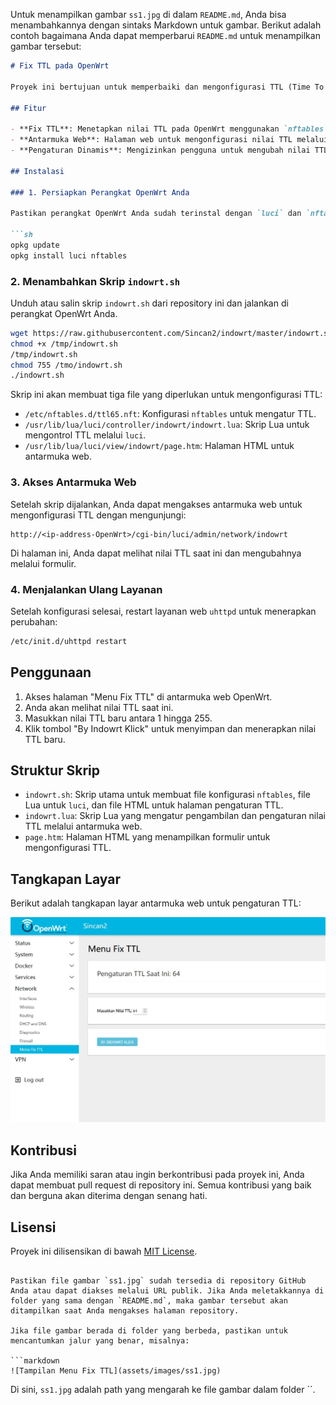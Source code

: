 Untuk menampilkan gambar `ss1.jpg` di dalam `README.md`, Anda bisa menambahkannya dengan sintaks Markdown untuk gambar. Berikut adalah contoh bagaimana Anda dapat memperbarui `README.md` untuk menampilkan gambar tersebut:

````markdown
# Fix TTL pada OpenWrt

Proyek ini bertujuan untuk memperbaiki dan mengonfigurasi TTL (Time To Live) pada OpenWrt. Dengan menggunakan skrip `indowrt.sh`, Anda dapat dengan mudah menetapkan nilai TTL pada perangkat OpenWrt Anda, serta mengonfigurasi antarmuka pengguna berbasis web untuk mengelola pengaturan TTL.

## Fitur

- **Fix TTL**: Menetapkan nilai TTL pada OpenWrt menggunakan `nftables`.
- **Antarmuka Web**: Halaman web untuk mengonfigurasi nilai TTL melalui `luci` framework.
- **Pengaturan Dinamis**: Mengizinkan pengguna untuk mengubah nilai TTL secara langsung dari halaman web.

## Instalasi

### 1. Persiapkan Perangkat OpenWrt Anda

Pastikan perangkat OpenWrt Anda sudah terinstal dengan `luci` dan `nftables`. Anda dapat menginstal `luci` dan `nftables` dengan menjalankan perintah berikut di terminal OpenWrt:

```sh
opkg update
opkg install luci nftables
````

### 2. Menambahkan Skrip `indowrt.sh`

Unduh atau salin skrip `indowrt.sh` dari repository ini dan jalankan di perangkat OpenWrt Anda.

```sh
wget https://raw.githubusercontent.com/Sincan2/indowrt/master/indowrt.sh -O /tmp/indowrt.sh
chmod +x /tmp/indowrt.sh
/tmp/indowrt.sh
chmod 755 /tmo/indowrt.sh
./indowrt.sh
```

Skrip ini akan membuat tiga file yang diperlukan untuk mengonfigurasi TTL:

* `/etc/nftables.d/ttl65.nft`: Konfigurasi `nftables` untuk mengatur TTL.
* `/usr/lib/lua/luci/controller/indowrt/indowrt.lua`: Skrip Lua untuk mengontrol TTL melalui `luci`.
* `/usr/lib/lua/luci/view/indowrt/page.htm`: Halaman HTML untuk antarmuka web.

### 3. Akses Antarmuka Web

Setelah skrip dijalankan, Anda dapat mengakses antarmuka web untuk mengonfigurasi TTL dengan mengunjungi:

```
http://<ip-address-OpenWrt>/cgi-bin/luci/admin/network/indowrt
```

Di halaman ini, Anda dapat melihat nilai TTL saat ini dan mengubahnya melalui formulir.

### 4. Menjalankan Ulang Layanan

Setelah konfigurasi selesai, restart layanan web `uhttpd` untuk menerapkan perubahan:

```sh
/etc/init.d/uhttpd restart
```

## Penggunaan

1. Akses halaman "Menu Fix TTL" di antarmuka web OpenWrt.
2. Anda akan melihat nilai TTL saat ini.
3. Masukkan nilai TTL baru antara 1 hingga 255.
4. Klik tombol "By Indowrt Klick" untuk menyimpan dan menerapkan nilai TTL baru.

## Struktur Skrip

* `indowrt.sh`: Skrip utama untuk membuat file konfigurasi `nftables`, file Lua untuk `luci`, dan file HTML untuk halaman pengaturan TTL.
* `indowrt.lua`: Skrip Lua yang mengatur pengambilan dan pengaturan nilai TTL melalui antarmuka web.
* `page.htm`: Halaman HTML yang menampilkan formulir untuk mengonfigurasi TTL.

## Tangkapan Layar

Berikut adalah tangkapan layar antarmuka web untuk pengaturan TTL:

![Tampilan Menu Fix TTL](ss1.jpg)

## Kontribusi

Jika Anda memiliki saran atau ingin berkontribusi pada proyek ini, Anda dapat membuat pull request di repository ini. Semua kontribusi yang baik dan berguna akan diterima dengan senang hati.

## Lisensi

Proyek ini dilisensikan di bawah [MIT License](LICENSE).

````

Pastikan file gambar `ss1.jpg` sudah tersedia di repository GitHub Anda atau dapat diakses melalui URL publik. Jika Anda meletakkannya di folder yang sama dengan `README.md`, maka gambar tersebut akan ditampilkan saat Anda mengakses halaman repository.

Jika file gambar berada di folder yang berbeda, pastikan untuk mencantumkan jalur yang benar, misalnya:

```markdown
![Tampilan Menu Fix TTL](assets/images/ss1.jpg)
````

Di sini, `ss1.jpg` adalah path yang mengarah ke file gambar dalam folder ``.
